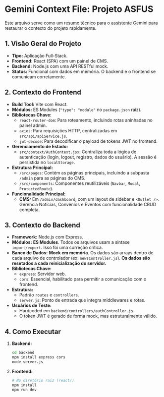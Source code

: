# Gemini Context File: Projeto ASFUS

Este arquivo serve como um resumo técnico para o assistente Gemini para restaurar o contexto do projeto rapidamente.

## 1. Visão Geral do Projeto
- **Tipo:** Aplicação Full-Stack.
- **Frontend:** React (SPA) com um painel de CMS.
- **Backend:** Node.js com uma API RESTful mock.
- **Status:** Funcional com dados em memória. O backend e o frontend se comunicam corretamente.

## 2. Contexto do Frontend
- **Build Tool:** Vite com React.
- **Módulos:** ES Modules (`"type": "module"` no `package.json` raiz).
- **Bibliotecas Chave:**
  - `react-router-dom`: Para roteamento, incluindo rotas aninhadas no painel admin.
  - `axios`: Para requisições HTTP, centralizadas em `src/api/apiService.js`.
  - `jwt-decode`: Para decodificar o payload de tokens JWT no frontend.
- **Gerenciamento de Estado:**
  - `src/context/AuthContext.jsx`: Centraliza toda a lógica de autenticação (login, logout, registro, dados do usuário). A sessão é persistida no `localStorage`.
- **Estrutura Principal:**
  - `/src/pages`: Contém as páginas principais, incluindo a subpasta `/admin` para as páginas do CMS.
  - `/src/components`: Componentes reutilizáveis (`Navbar`, `Modal`, `ProtectedRoute`).
- **Funcionalidade Principal:**
  - **CMS:** Em `/admin/dashboard`, com um layout de sidebar e `<Outlet />`. Gerencia Notícias, Convênios e Eventos com funcionalidade CRUD completa.

## 3. Contexto do Backend
- **Framework:** Node.js com Express.
- **Módulos:** **ES Modules**. Todos os arquivos usam a sintaxe `import/export`. Isso foi uma correção crítica.
- **Banco de Dados:** **Mock em memória**. Os dados são arrays dentro de cada arquivo de controlador (ex: `newsController.js`). **Os dados são resetados a cada reinicialização do servidor.**
- **Bibliotecas Chave:**
  - `express`: Servidor web.
  - `cors`: Essencial, habilitado para permitir a comunicação com o frontend.
- **Estrutura:**
  - Padrão `routes` e `controllers`.
  - `server.js`: Ponto de entrada que integra middlewares e rotas.
- **Usuários de Teste:**
  - Hardcoded em `backend/controllers/authController.js`.
  - O token JWT é gerado de forma mock, mas estruturalmente válido.

## 4. Como Executar
1.  **Backend:**
    ```bash
    cd backend
    npm install express cors
    node server.js
    ```
2.  **Frontend:**
    ```bash
    # No diretório raiz (react/)
    npm install
    npm run dev
    ```
